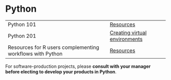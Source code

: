 # Python

| | |
| :-- | :-- |
| Python 101 | [Resources](novice/) |
| Python 201 | [Creating virtual environments](https://docs.google.com/presentation/d/1Tc6bMM7UWm92aahi-pleJUBNRh_fDl_D7jgNZbErbY4/) |
| Resources for R users complementing workflows with Python |  [Resources](r_users/)|

For software-production projects, please **consult with your manager before electing to develop your products in Python**.  


 
